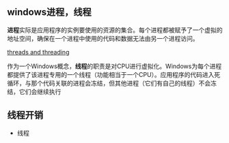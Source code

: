 ## windows进程，线程

**进程**实际是应用程序的实例要使用的资源的集合。每个进程都被赋予了一个虚拟的地址空间，确保在一个进程中使用的代码和数据无法由另一个进程访问。

[threads and threading](https://docs.microsoft.com/en-us/dotnet/standard/threading/threads-and-threading)

作为一个Windows概念，**线程**的职责是对CPU进行虚拟化。Windows为每个进程都提供了该进程专用的一个线程（功能相当于一个CPU）。应用程序的代码进入死循环，与那个代码关联的进程会冻结，但其他进程（它们有自己的线程）不会冻结，它们会继续执行

## 线程开销

* 线程

